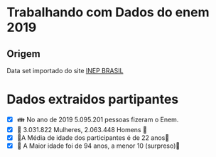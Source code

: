 # Trabalhando com Dados do enem 2019

## Origem

Data set importado do site [INEP BRASIL](https://www.gov.br/inep/pt-br/acesso-a-informacao/dados-abertos/microdados/enem)


# Dados extraidos partipantes

- [x] :family: No ano de 2019 5.095.201 pessoas fizeram o Enem.
- [x] :woman:  3.031.822 Mulheres, 2.063.448 Homens :man:
- [x] :boy:A Média de idade dos participantes é de 22 anos:girl:
- [x] :older_man: A Maior idade foi de 94 anos, a menor 10 (surpreso):baby:

